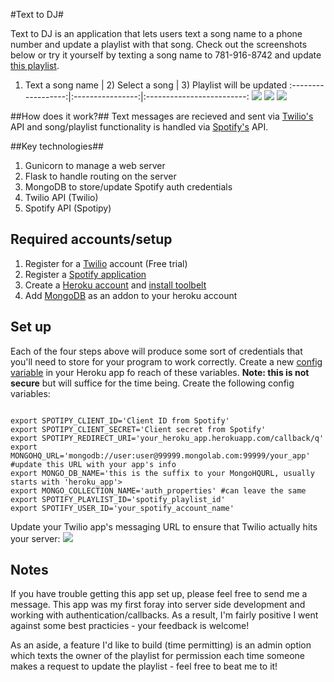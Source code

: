 #Text to DJ#

Text to DJ is an application that lets users text a song name to a phone number and update a playlist with that song. Check out the screenshots below or try it yourself by texting a song name to 781-916-8742 and update [this playlist][4].

1) Text a song name | 2) Select a song | 3) Playlist will be updated
:------------------:|:----------------:|:-------------------------:
![][1]
![][2]
![][3]

##How does it work?##
Text messages are recieved and sent via [Twilio's][5] API and song/playlist functionality is handled via [Spotify's][6] API. 

##Key technologies##
1. Gunicorn to manage a web server
2. Flask to handle routing on the server
3. MongoDB to store/update Spotify auth credentials
4. Twilio API (Twilio)
5. Spotify API (Spotipy)

## Required accounts/setup ##
1. Register for a [Twilio][7] account (Free trial) 
2. Register a [Spotify application][8]
3. Create a [Heroku account][11] and [install toolbelt][9]
4. Add [MongoDB][10] as an addon to your heroku account

## Set up ##

Each of the four steps above will produce some sort of credentials that you'll need to store for your program to work correctly. Create a new [config variable][12] in your Heroku app fo reach of these variables. **Note: this is not secure** but will suffice for the time being. Create the following config variables:
<pre><code>
export SPOTIPY_CLIENT_ID='Client ID from Spotify'
export SPOTIPY_CLIENT_SECRET='Client secret from Spotify'
export SPOTIPY_REDIRECT_URI='your_heroku_app.herokuapp.com/callback/q'
export MONGOHQ_URL='mongodb://user:user@99999.mongolab.com:99999/your_app' #update this URL with your app's info
export MONGO_DB_NAME='this is the suffix to your MongoHQURL, usually starts with 'heroku_app'>
export MONGO_COLLECTION_NAME='auth_properties' #can leave the same
export SPOTIFY_PLAYLIST_ID='spotify_playlist_id'
export SPOTIFY_USER_ID='your_spotify_account_name'
</code></pre>

Update your Twilio app's messaging URL to ensure that Twilio actually hits your server:
![][13]

## Notes ##
If you have trouble getting this app set up, please feel free to send me a message. This app was my first foray into server side development and working with authentication/callbacks. As a result, I'm fairly positive I went against some best practicies - your feedback is welcome!

As an aside, a feature I'd like to build (time permitting) is an admin option which texts the owner of the playlist for permission each time someone makes a request to update the playlist - feel free to beat me to it!

[1]:http://i.imgur.com/y6daUDV.png?1
[2]:http://i.imgur.com/yaxqYBc.png?1
[3]:http://i.imgur.com/FNaYzeI.png?1
[4]:http://open.spotify.com/user/jayshahtx/playlist/2OPixCtmCxev1tnBTEAzGd
[5]:https://www.twilio.com/api
[6]:https://developer.spotify.com/web-api/
[7]:https://developer.spotify.com/web-api/
[8]:https://developer.spotify.com/my-applications/#!/applications/create
[9]:https://devcenter.heroku.com/articles/getting-started-with-python#set-up
[10]:https://addons.heroku.com/mongolab
[11]:https://heroku.com
[12]:https://devcenter.heroku.com/articles/config-vars
[13]:http://i.imgur.com/e8lA14T.png?1
